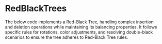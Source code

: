 # RedBlackTrees
The below code implements a Red-Black Tree, handling complex insertion and deletion operations while maintaining its balancing properties. It follows specific rules for rotations, color adjustments, and resolving double-black scenarios to ensure the tree adheres to Red-Black Tree rules.
